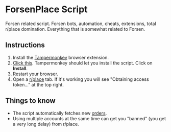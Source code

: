 # ForsenPlace Script

Forsen related script. Forsen bots, automation, cheats, extensions, total r/place domination. Everything that is somewhat related to Forsen. 

## Instructions

1. Install the [Tampermonkey](https://www.tampermonkey.net) browser extension.
2. [Click this](https://github.com/ForsenPlace/Script/raw/main/script.user.js). Tampermonkey should let you install the script. Click on **Install**.
3. Restart your browser.
4. Open a [r/place](https://www.reddit.com/r/place) tab. If it's working you will see "Obtaining access token..." at the top right.

## Things to know

- The script automatically fetches new [orders](https://github.com/ForsenPlace/Orders).
- Using multiple accounts at the same time can get you "banned" (you get a very long delay) from r/place.
